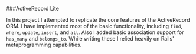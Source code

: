 ###ActiveRecord Lite

In this project I attempted to replicate the core features of the ActiveRecord ORM. I have implemented most of the basic functionality, including `find`, `where`, `update`, `insert`, and `all`. Also I added basic association support for `has_many` and `belongs_to`. While writing these I relied heavily on Rails' metaprogramming capabilities.
